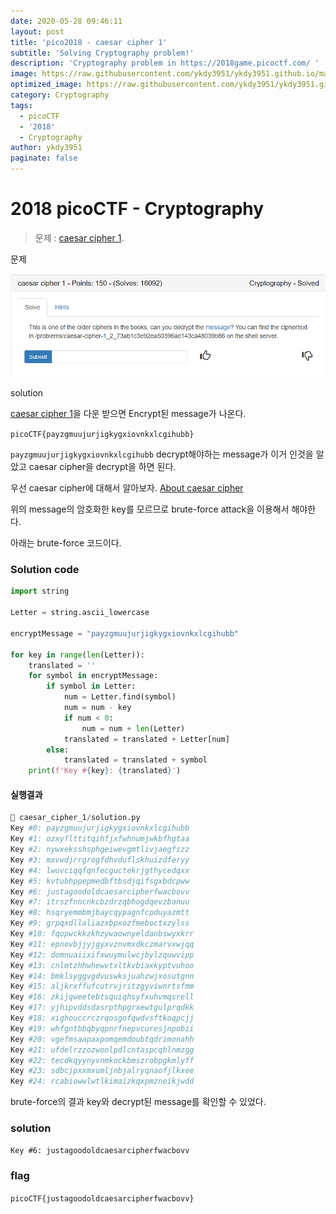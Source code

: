 ```yaml
---
date: 2020-05-28 09:46:11
layout: post
title: 'pico2018 - caesar cipher 1'
subtitle: 'Solving Cryptography problem!'
description: 'Cryptography problem in https://2018game.picoctf.com/ '
image: https://raw.githubusercontent.com/ykdy3951/ykdy3951.github.io/master/_src/picoCTF/image.png
optimized_image: https://raw.githubusercontent.com/ykdy3951/ykdy3951.github.io/master/_src/picoCTF/image.png
category: Cryptography
tags:
  - picoCTF
  - '2018'
  - Cryptography
author: ykdy3951
paginate: false
---
```


# 2018 picoCTF - Cryptography

> 문제 : [caesar cipher 1](https://2018game.picoctf.com/problems).

문제

![placeholder](https://github.com/ykdy3951/ykdy3951.github.io/blob/master/_src/picoCTF/2018/Cryptography/4/1.png?raw=true 'problem')

solution

[caesar cipher 1](https://2018shell.picoctf.com/static/8b8d9e1fd4c9cd66facc3794d9c69175/ciphertext)을 다운 받으면 Encrypt된 message가 나온다.

`picoCTF{payzgmuujurjigkygxiovnkxlcgihubb}`

`payzgmuujurjigkygxiovnkxlcgihubb` decrypt해야하는 message가 이거 인것을 알았고 caesar cipher을 decrypt을 하면 된다.

우선 caesar cipher에 대해서 알아보자. [About caesar cipher](https://learncryptography.com/classical-encryption/caesar-cipher)

위의 message의 암호화한 key를 모르므로 brute-force attack을 이용해서 해야한다.

아래는 brute-force 코드이다.

### Solution code

```python
import string

Letter = string.ascii_lowercase

encryptMessage = "payzgmuujurjigkygxiovnkxlcgihubb"

for key in range(len(Letter)):
    translated = ''
    for symbol in encryptMessage:
        if symbol in Letter:
            num = Letter.find(symbol)
            num = num - key
            if num < 0:
                num = num + len(Letter)
            translated = translated + Letter[num]
        else:
            translated = translated + symbol
    print(f'Key #{key}: {translated}')
```

#### 실행결과

```s
 caesar_cipher_1/solution.py
Key #0: payzgmuujurjigkygxiovnkxlcgihubb
Key #1: ozxyflttitqihfjxfwhnumjwkbfhgtaa
Key #2: nywxeksshsphgeiwevgmtlivjaegfszz
Key #3: mxvwdjrrgrogfdhvduflskhuizdferyy
Key #4: lwuvciqqfqnfecguctekrjgthycedqxx
Key #5: kvtubhppepmedbftbsdjqifsgxbdcpww
Key #6: justagoodoldcaesarcipherfwacbovv
Key #7: itrszfnncnkcbzdrzqbhogdqevzbanuu
Key #8: hsqryemmbmjbaycqypagnfcpduyazmtt
Key #9: grpqxdllaliazxbpxozfmeboctxzylss
Key #10: fqopwckkzkhzywaownyeldanbswyxkrr
Key #11: epnovbjjyjgyxvznvmxdkczmarvxwjqq
Key #12: domnuaiixifxwuymulwcjbylzquwvipp
Key #13: cnlmtzhhwhewvtxltkvbiaxkyptvuhoo
Key #14: bmklsyggvgdvuswksjuahzwjxosutgnn
Key #15: aljkrxffufcutrvjritzgyviwnrtsfmm
Key #16: zkijqweetebtsquiqhsyfxuhvmqsrell
Key #17: yjhipvddsdasrpthpgrxewtgulprqdkk
Key #18: xighouccrczrqosgofqwdvsftkoqpcjj
Key #19: whfgntbbqbyqpnrfnepvcuresjnpobii
Key #20: vgefmsaapaxpomqemdoubtqdrimonahh
Key #21: ufdelrzzozwonlpdlcntaspcqhlnmzgg
Key #22: tecdkqyynyvnmkockbmszrobpgkmlyff
Key #23: sdbcjpxxmxumljnbjalryqnaofjlkxee
Key #24: rcabiowwlwtlkimaizkqxpmzneikjwdd
```

brute-force의 결과 key와 decrypt된 message를 확인할 수 있었다.

### solution

`Key #6: justagoodoldcaesarcipherfwacbovv`

### flag

`picoCTF{justagoodoldcaesarcipherfwacbovv}`

